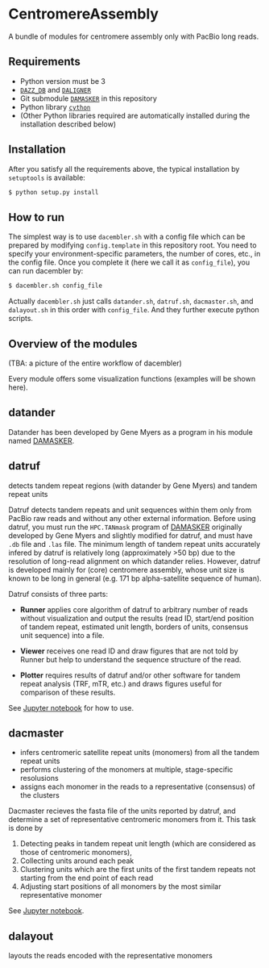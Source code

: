 # CentromereAssembly

A bundle of modules for centromere assembly only with PacBio long reads.

## Requirements

* Python version must be 3
* [`DAZZ_DB`](https://github.com/thegenemyers/DAZZ_DB) and [`DALIGNER`](https://github.com/thegenemyers/DALIGNER)
* Git submodule [`DAMASKER`](https://github.com/yoshihikosuzuki/DAMASKER) in this repository
* Python library [`cython`](https://cython.readthedocs.io/en/latest/src/quickstart/install.html)
* (Other Python libraries required are automatically installed during the installation described below)

## Installation

After you satisfy all the requirements above, the typical installation by `setuptools` is available:

```bash
$ python setup.py install
```

## How to run

The simplest way is to use `dacembler.sh` with a config file which can be prepared by modifying `config.template` in this repository root. You need to specify your environment-specific parameters, the number of cores, etc., in the config file. Once you complete it (here we call it as `config_file`), you can run dacembler by:

```bash
$ dacembler.sh config_file
```

Actually `dacembler.sh` just calls `datander.sh`, `datruf.sh`, `dacmaster.sh`, and `dalayout.sh` in this order with `config_file`. And they further execute python scripts.


## Overview of the modules

(TBA: a picture of the entire workflow of dacembler)

Every module offers some visualization functions (examples will be shown here).

## datander

Datander has been developed by Gene Myers as a program in his module named [DAMASKER](https://github.com/yoshihikosuzuki/DAMASKER).

## datruf

detects tandem repeat regions (with datander by Gene Myers) and tandem repeat units

Datruf detects tandem repeats and unit sequences within them only from PacBio raw reads and without any other external information. Before using datruf, you must run the `HPC.TANmask` program of [DAMASKER](https://github.com/yoshihikosuzuki/DAMASKER) originally developed by Gene Myers and slightly modified for datruf, and must have `.db` file and `.las` file.  The minimum length of tandem repeat units accurately infered by datruf is relatively long (approximately >50 bp) due to the resolution of long-read alignment on which datander relies. However, datruf is developed mainly for (core) centromere assembly, whose unit size is known to be long in general (e.g. 171 bp alpha-satellite sequence of human).

Datruf consists of three parts:

* **Runner** applies core algorithm of datruf to arbitrary number of reads without visualization and output the results (read ID, start/end position of tandem repeat, estimated unit length, borders of units, consensus unit sequence) into a file.

* **Viewer** receives one read ID and draw figures that are not told by Runner but help to understand the sequence structure of the read.

* **Plotter** requires results of datruf and/or other software for tandem repeat analysis (TRF, mTR, etc.) and draws figures useful for comparison of these results.

See [Jupyter notebook]() for how to use.

## dacmaster

* infers centromeric satellite repeat units (monomers) from all the tandem repeat units
* performs clustering of the monomers at multiple, stage-specific resolusions
* assigns each monomer in the reads to a representative (consensus) of the clusters

Dacmaster recieves the fasta file of the units reported by datruf, and determine a set of representative centromeric monomers from it. This task is done by

1. Detecting peaks in tandem repeat unit length (which are considered as those of centromeric monomers),
2. Collecting units around each peak
3. Clustering units which are the first units of the first tandem repeats not starting from the end point of each read
4. Adjusting start positions of all monomers by the most similar representative monomer

See [Jupyter notebook]().

## dalayout

layouts the reads encoded with the representative monomers
